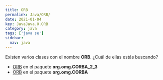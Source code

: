 ```yaml
---
title: ORB
permalink: Java/ORB/
date: 2021-01-04
key: JavaJava.O.ORB
category: java
tags: ['java se']
sidebar: 
  nav: java
---
```


Existen varios clases con el nombre **ORB**. ¿Cuál de ellas estás buscando?
<ul>
<li><a href="/Java/ORB-org-omg-CORBA_2_3/">ORB</a> en el paquete <strong>org.omg.CORBA_2_3</strong></li>
<li><a href="/Java/ORB-org-omg-CORBA/">ORB</a> en el paquete <strong>org.omg.CORBA</strong></li>
<ul>
